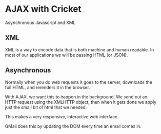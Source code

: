 # AJAX with Cricket

Asynchronous Javascript and XML

## XML

XML is a way to encode data that is both machine and human readable. In most of
our applications we will be passing HTML (or JSON).

## Asynchronous

Normally when you do web requests it goes to the server, downloads the full
HTML, and rerenders it in the browser.

With AJAX, we want this to happen in the background. We send out an HTTP
request using the XMLHTTP object, then when it gets done we apply just the
small bit of html that we needed.

This makes a very responsive, interactive web interface.

GMail does this by updating the DOM every time an email comes in.
